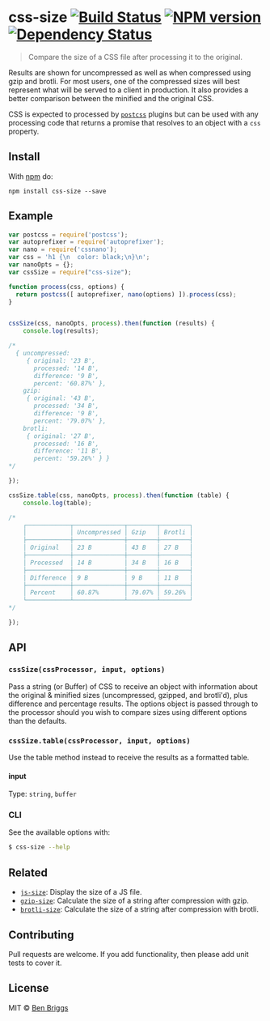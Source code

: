 # css-size [![Build Status](https://travis-ci.org/ben-eb/css-size.svg?branch=master)][ci] [![NPM version](https://badge.fury.io/js/css-size.svg)][npm] [![Dependency Status](https://gemnasium.com/ben-eb/css-size.svg)][deps]

> Compare the size of a CSS file after processing it to the original.

Results are shown for uncompressed as well as when compressed using gzip
and brotli. For most users, one of the compressed sizes will best
represent what will be served to a client in production. It also
provides a better comparison between the minified and the original CSS.

CSS is expected to processed by [`postcss`] plugins but can be used with
any processing code that returns a promise that resolves to an object
with a `css` property.


## Install

With [npm](https://npmjs.org/package/css-size) do:

```
npm install css-size --save
```


## Example

```js
var postcss = require('postcss');
var autoprefixer = require('autoprefixer');
var nano = require('cssnano');
var css = 'h1 {\n  color: black;\n}\n';
var nanoOpts = {};
var cssSize = require("css-size");

function process(css, options) {
  return postcss([ autoprefixer, nano(options) ]).process(css);
}


cssSize(css, nanoOpts, process).then(function (results) {
    console.log(results);

/*
  { uncompressed:
     { original: '23 B',
       processed: '14 B',
       difference: '9 B',
       percent: '60.87%' },
    gzip:
     { original: '43 B',
       processed: '34 B',
       difference: '9 B',
       percent: '79.07%' },
    brotli:
     { original: '27 B',
       processed: '16 B',
       difference: '11 B',
       percent: '59.26%' } }
*/

});

cssSize.table(css, nanoOpts, process).then(function (table) {
    console.log(table);

/*
    ┌────────────┬──────────────┬────────┬────────┐
    │            │ Uncompressed │ Gzip   │ Brotli │
    ├────────────┼──────────────┼────────┼────────┤
    │ Original   │ 23 B         │ 43 B   │ 27 B   │
    ├────────────┼──────────────┼────────┼────────┤
    │ Processed  │ 14 B         │ 34 B   │ 16 B   │
    ├────────────┼──────────────┼────────┼────────┤
    │ Difference │ 9 B          │ 9 B    │ 11 B   │
    ├────────────┼──────────────┼────────┼────────┤
    │ Percent    │ 60.87%       │ 79.07% │ 59.26% │
    └────────────┴──────────────┴────────┴────────┘
*/

});
```


## API

### `cssSize(cssProcessor, input, options)`

Pass a string (or Buffer) of CSS to receive an object with information about the original &
minified sizes (uncompressed, gzipped, and brotli'd), plus difference and percentage results. The
options object is passed through to the processor should you wish to compare sizes
using different options than the defaults.

### `cssSize.table(cssProcessor, input, options)`

Use the table method instead to receive the results as a formatted table.

#### input

Type: `string`, `buffer`

### CLI

See the available options with:

```sh
$ css-size --help
```


## Related

* [`js-size`]: Display the size of a JS file.
* [`gzip-size`]: Calculate the size of a string after compression with gzip.
* [`brotli-size`]: Calculate the size of a string after compression with brotli.


## Contributing

Pull requests are welcome. If you add functionality, then please add unit tests
to cover it.


## License

MIT © [Ben Briggs](http://beneb.info)


[ci]:          https://travis-ci.org/ben-eb/css-size
[deps]:        https://gemnasium.com/ben-eb/css-size
[npm]:         http://badge.fury.io/js/css-size

[`cssnano`]:   https://github.com/ben-eb/cssnano
[`postcss`]:   https://github.com/postcss/postcss
[`js-size`]:   https://github.com/lukekarrys/js-size
[`gzip-size`]: https://github.com/sindresorhus/gzip-size
[`brotli-size`]: https://github.com/erwinmombay/brotli-size
